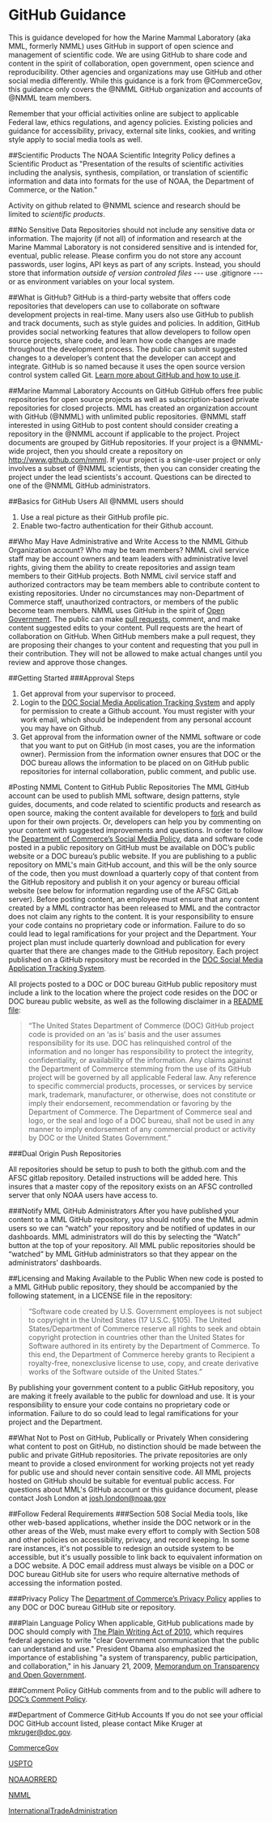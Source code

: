 # GitHub Guidance
This is guidance developed for how the Marine Mammal Laboratory (aka MML, formerly NMML) uses GitHub in support of open science and management of scientific code. We are using GitHub to share code and content in the spirit of collaboration, open government, open science and reproducibility. Other agencies and organizations may use GitHub and other social media differently. While this guidance is a fork from @CommerceGov, this guidance only covers the @NMML GitHub organization and accounts of @NMML team members.

Remember that your official activities online are subject to applicable Federal law, ethics regulations, and agency policies. Existing policies and guidance for accessibility, privacy, external site links, cookies, and writing style apply to social media tools as well.

##Scientific Products
The NOAA Scientific Integrity Policy defines a Scientific Product as "Presentation of the results of scientific activities including the analysis, synthesis, compilation, or translation of scientific information and data into formats for the use of NOAA, the Department of Commerce, or the Nation."

Activity on github related to @NMML science and research should be limited to *scientific products*.

##No Sensitive Data
Repositories should not include any sensitive data or information. The majority (if not all) of information and research at the Marine Mammal Laboratory is not considered sensitive and is intended for, eventual, public release. Please confirm you do not store any account passwords, user logins, API keys as part of any scripts. Instead, you should store that information *outside of version controled files* --- use .gitignore --- or as environment variables on your local system.

##What is GitHub?
GitHub is a third-party website that offers code repositories that developers can use to collaborate on software development projects in real-time. Many users also use GitHub to publish and track documents, such as style guides and policies. In addition, GitHub provides social networking features that allow developers to follow open source projects, share code, and learn how code changes are made throughout the development process. The public can submit suggested changes to a developer’s content that the developer can accept and integrate. GitHub is so named because it uses the open source version control system called Git. [Learn more about GitHub and how to use it](https://github.com/about).

##Marine Mammal Laboratory Accounts on GitHub
GitHub offers free public repositories for open source projects as well as subscription-based private repositories for closed projects. MML has created an organization account with GitHub (@NMML) with unlimited public repositories. @NMML staff interested in using GitHub to post content should consider creating a repository in the @NMML account if applicable to the project. Project documents are grouped by GitHub repositories. If your project is a @NMML-wide project, then you should create a repository on http://www.github.com/nmml. If your project is a single-user project or only involves a subset of @NMML scientists, then you can consider creating the project under the lead scientists's account. Questions can be directed to one of the @NMML GitHub administrators.

##Basics for GitHub Users
All @NMML users should 

1. Use a real picture as their GitHub profile pic.
2. Enable two-factro authentication for their Github account. 


##Who May Have Administrative and Write Access to the NMML Github Organization account? Who may be team members?
NMML civil service staff may be account owners and team leaders with administrative level rights, giving them the ability to create repositories and assign team members to their GitHub projects. Both NMML civil service staff and authorized contractors may be team members able to contribute content to existing repositories. Under no circumstances may non-Department of Commerce staff, unauthorized contractors, or members of the public become team members. NMML uses GitHub in the spirit of [Open Government](http://www.whitehouse.gov/open). The public can make [pull requests](https://help.github.com/articles/using-pull-requests/), comment, and make content suggested edits to your content. Pull requests are the heart of collaboration on GitHub. When GitHub members make a pull request, they are proposing their changes to your content and requesting that you pull in their contribution. They will not be allowed to make actual changes until you review and approve those changes.

##Getting Started
###Approval Steps
1.	Get approval from your supervisor to proceed.
2.	Login to the [DOC Social Media Application Tracking System](https://socmed.my.commerce.gov/) and apply for permission to create a Github account. You must register with your work email, which should be independent from any personal account you may have on Github. 
3.	Get approval from the information owner of the NMML software or code that you want to put on GitHub (in most cases, you are the information owner). Permission from the information owner ensures that DOC or the DOC bureau allows the information to be placed on on GitHub public repositories for internal collaboration, public comment, and public use.

#Posting NMML Content to GitHub Public Repositories
The MML GitHub account can be used to publish MML software, design patterns, style guides, documents, and code related to scientific products and research as open source, making the content available for developers to [fork](https://help.github.com/articles/fork-a-repo/) and build upon for their own projects. Or, developers can help you by commenting on your content with suggested improvements and questions. In order to follow the [Department of Commerce’s Social Media Policy](http://ocio.os.doc.gov/ITPolicyandPrograms/Policy___Standards/PROD01_009476), data and software code posted in a public repository on GitHub must be available on DOC’s public website or a DOC bureau’s public website. If you are publishing to a public repository on MML's main GitHub account, and this will be the only source of the code, then you must download a quarterly copy of that content from the GitHub repository and publish it on your agency or bureau official website (see below for information regarding use of the AFSC GitLab server). Before posting content, an employee must ensure that any content created by a MML contractor has been released to MML and the contractor does not claim any rights to the content. It is your responsibility to ensure your code contains no proprietary code or information. Failure to do so could lead to legal ramifications for your project and the Department. Your project plan must include quarterly download and publication for every quarter that there are changes made to the GitHub repository. Each project published on a GitHub repository must be recorded in the [DOC Social Media Application Tracking System](https://socmed.my.commerce.gov/). 

All projects posted to a DOC or DOC bureau GitHub public repository must include a link to the location where the project code resides on the DOC or DOC bureau public website, as well as the following disclaimer in a [README file](http://www.wikihow.com/Write-a-Read-Me): 

> “The United States Department of Commerce (DOC) GitHub project code is provided on an ‘as is’ basis and the user assumes responsibility for its use. DOC has relinquished control of the information and no longer has responsibility to protect the integrity, confidentiality, or availability of the information. Any claims against the Department of Commerce stemming from the use of its GitHub project will be governed by all applicable Federal law. Any reference to specific commercial products, processes, or services by service mark, trademark, manufacturer, or otherwise, does not constitute or imply their endorsement, recommendation or favoring by the Department of Commerce. The Department of Commerce seal and logo, or the seal and logo of a DOC bureau, shall not be used in any manner to imply endorsement of any commercial product or activity by DOC or the United States Government.”

###Dual Origin Push Repositories

All repositories should be setup to push to both the github.com and the AFSC gitlab repository. Detailed instructions will be added here. This insures that a master copy of the repository exists on an AFSC controlled server that only NOAA users have access to.

###Notify MML GitHub Administrators
After you have published your content to a MML GitHub repository, you should notify one the MML admin users so we can “watch” your repository and be notified of updates in our dashboards.  MML administrators will do this by selecting the “Watch” button at the top of your repository.  All MML public repositories should be “watched” by MML GitHub administrators so that they appear on the administrators’ dashboards.  

##Licensing and Making Available to the Public
When new code is posted to a MML GitHub public repository, they should be accompanied by the following statement, in a LICENSE file in the repository:

>“Software code created by U.S. Government employees is not subject to copyright in the United States (17 U.S.C. §105). The United States/Department of Commerce reserve all rights to seek and obtain copyright protection in countries other than the United States for Software authored in its entirety by the Department of Commerce.  To this end, the Department of Commerce hereby grants to Recipient a royalty-free, nonexclusive license to use, copy, and create derivative works of the Software outside of the United States.”

By publishing your government content to a public GitHub repository, you are making it freely available to the public for download and use. It is your responsibility to ensure your code contains no proprietary code or information. Failure to do so could lead to legal ramifications for your project and the Department.

##What Not to Post on GitHub, Publically or Privately
When considering what content to post on GitHub, no distinction should be made between the public and private GitHub repositories. The private repositories are only meant to provide a closed environment for working projects not yet ready for public use and should never contain sensitive code. All MML projects hosted on GitHub should be suitable for eventual public access. For questions about MML's GitHub account or this guidance document, please contact Josh London at josh.london@noaa.gov

##Follow Federal Requirements
###Section 508
Social Media tools, like other web-based applications, whether inside the DOC network or in the other areas of the Web, must make every effort to comply with Section 508 and other policies on accessibility, privacy, and record keeping. In some rare instances, it's not possible to redesign an outside system to be accessible, but it's usually possible to link back to equivalent information on a DOC website. A DOC email address must always be visible on a DOC or DOC bureau GitHub site for users who require alternative methods of accessing the information posted.

###Privacy Policy
The [Department of Commerce’s Privacy Policy](http://www.commerce.gov/privacy-policy) applies to any DOC or DOC bureau GitHub site or repository.

###Plain Language Policy
When applicable, GitHub publications made by DOC should comply with [The Plain Writing Act of
2010](http://www.commerce.gov/plain-language), which requires federal agencies to write "clear Government communication that the public can understand and use." President Obama also emphasized the importance of establishing "a system of transparency, public participation, and collaboration," in his January 21, 2009, [Memorandum on Transparency and Open Government](http://www.whitehouse.gov/the_press_office/TransparencyandOpenGovernment).

###Comment Policy
GitHub comments from and to the public will adhere to [DOC’s Comment Policy](http://www.commerce.gov/comment-policy).

##Department of Commerce GitHub Accounts
If you do not see your official DOC GitHub account listed, please contact Mike Kruger at
mkruger@doc.gov. 

[CommerceGov](www.github.com/commercegov)

[USPTO](www.github.com/uspto)

[NOAAORRERD](www.github.com/NOAAORRERD)

[NMML](www.github.com/NMML)

[InternationalTradeAdministration](https://github.com/InternationalTradeAdministration/developerportal)
